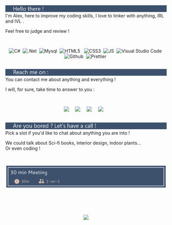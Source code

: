 
 
<img src="hello.png" />

<br>
I'm Alex, here to improve my coding skills, 
I love to tinker with anything, IRL and IVL .

Feel free to judge and review !

<br>

  <p align="center">
  <a>    <img alt="C#" src="https://img.shields.io/badge/-C%23-3D516D?style=flat-square&logo=csharp&logoColor=white" />&nbsp;
    <img alt=".Net" src="https://img.shields.io/badge/-.Net-3D516D?style=flat-square&logo=dotnet&logoColor=white" />&nbsp;
    <img alt="Mysql" src="https://img.shields.io/badge/-Mysql-3D516D?style=flat-square&logo=mysql&logoColor=white" />&nbsp;
    <img alt="HTML5" src="https://img.shields.io/badge/-HTML5-8F8B8E?style=flat-square&logo=html5&logoColor=white" />  &nbsp;
    <img alt="CSS3" src="https://img.shields.io/badge/-CSS3-8F8B8E?style=flat-square&logo=css3&logoColor=white" />&nbsp;
    <img alt="JS" src="https://img.shields.io/badge/-Javascript-8F8B8E?style=flat-square&logo=javascript&logoColor=white" />&nbsp;
    <img alt="Visual Studio Code" src="https://img.shields.io/badge/-VS%20Code-E0C4AE?style=flat-square&logo=visualstudiocode&logoColor=white" />&nbsp;
    <img alt="Github" src="https://img.shields.io/badge/-Github-F0E2D7?style=flat-square&logo=github&logoColor=white" />&nbsp;
    <img alt="Prettier" src="https://img.shields.io/badge/-Prettier-F0E2D7?style=flat-square&logo=prettier&logoColor=white" />&nbsp;
  </a>
  <br><br>
</p>

<img src="reachMe.png" />

<br>
You can contact me about anything and everything ! 

I will, for sure, take time to answer to you :

<br>
<p align="center">
  <a target="_blank"href="https://instagram.com/brocetrelooking"><img src="https://img.shields.io/badge/instagram-3D516D?style=for-the-badge&logo=instagram&logoColor=white" /></a>&nbsp;&nbsp;&nbsp;&nbsp;
      <a href="https://github.com/AlexEnCode"><img src="https://img.shields.io/badge/GitHub-8F8B8E.svg?&amp;style=for-the-badge&amp;logo=Github&amp;logoColor=white" /></a>&nbsp;&nbsp;&nbsp;&nbsp;
  <a target="_blank"href="https://www.linkedin.com/in/alexandre-lin%C3%A9-6b440b298/"><img src="https://img.shields.io/badge/linkedin-E0C4AE.svg?&style=for-the-badge&logo=linkedin&logoColor=white" /></a>&nbsp;&nbsp;&nbsp;&nbsp;
    <a href="mailto:alexgabrielline@gmail.com?subject=Hello%20Ileri,%20From%20Github"><img src="https://img.shields.io/badge/gmail-F0E2D7.svg?&style=for-the-badge&logo=gmail&logoColor=white" /></a>&nbsp;&nbsp;&nbsp;&nbsp;
<br>
<br>
</p>

<img src="areYou.png" />

<br>
Pick a slot if you'd like to chat about anything you are into !

We could talk about Sci-fi books, interior design, indoor plants...   
Or even coding !    
&nbsp;&nbsp;<img alt="" src="garde-robe.png" />&nbsp;
<img alt="" src="plante6.png" /> &nbsp;
<img alt="" src="livre6.png" /> 

<h2 align="center">

<a style="color:#31397D" href="https://calendly.com/alexcode/30min" target="_blank"><img width="498" alt="meet_link" src="bouton2.png"> </a>
<br><br>
</h2>
<br><br>
<div align="center"> 
<picture>
  <source
    srcset="https://github-readme-stats.vercel.app/api?username=AlexEnCode&show_icons=true&theme=dark&hide_border=true"
    media="(prefers-color-scheme: dark)"
  />
  <source
    srcset="https://github-readme-stats.vercel.app/api?username=AlexEnCode&show_icons=true&bg_color=3D516D&title_color=E0C4AE&text_color=ffffff&icon_color=E0C4AE"
    media="(prefers-color-scheme: light), (prefers-color-scheme: no-preference)"
  />
  <img src="(https://github-readme-stats.vercel.app/api?username=AlexEnCode&show_icons=true&bg_color=3D516D&title_color=DDC2AF&text_color=ffffff&icon_color=DDC2AF"/>
</picture>
</div>

<a>
